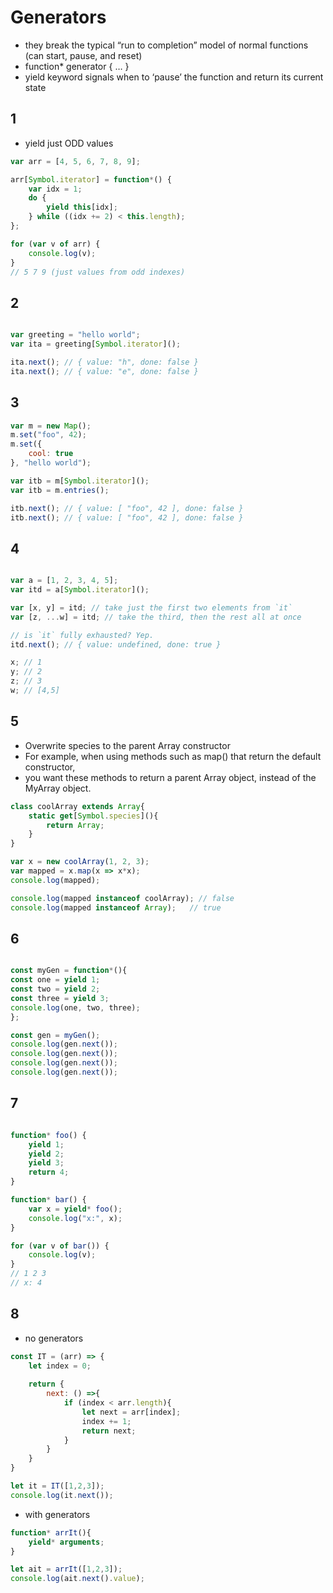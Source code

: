 # Generators

* they break the typical “run to completion” model of normal functions (can start, pause, and reset)
* function* generator { … }
* yield keyword signals when to ‘pause’ the function and return its current state

## 1
* yield just ODD values
```javascript
var arr = [4, 5, 6, 7, 8, 9];

arr[Symbol.iterator] = function*() {
    var idx = 1;
    do {
        yield this[idx];
    } while ((idx += 2) < this.length);
};

for (var v of arr) {
    console.log(v);
}
// 5 7 9 (just values from odd indexes)

```
## 2
```javascript

var greeting = "hello world";
var ita = greeting[Symbol.iterator]();

ita.next(); // { value: "h", done: false }
ita.next(); // { value: "e", done: false }
```

## 3
```javascript
var m = new Map();
m.set("foo", 42);
m.set({
    cool: true
}, "hello world");

var itb = m[Symbol.iterator]();
var itb = m.entries();

itb.next(); // { value: [ "foo", 42 ], done: false }
itb.next(); // { value: [ "foo", 42 ], done: false }
```    

## 4
```javascript

var a = [1, 2, 3, 4, 5];
var itd = a[Symbol.iterator]();

var [x, y] = itd; // take just the first two elements from `it`
var [z, ...w] = itd; // take the third, then the rest all at once

// is `it` fully exhausted? Yep.
itd.next(); // { value: undefined, done: true }

x; // 1
y; // 2
z; // 3
w; // [4,5]
```
## 5

* Overwrite species to the parent Array constructor
* For example, when using methods such as map() that return the default constructor,
* you want these methods to return a parent Array object, instead of the MyArray object.

```javascript
class coolArray extends Array{
    static get[Symbol.species](){
        return Array;
    }
}

var x = new coolArray(1, 2, 3);
var mapped = x.map(x => x*x);
console.log(mapped);

console.log(mapped instanceof coolArray); // false
console.log(mapped instanceof Array);   // true
```





## 6

```javascript

const myGen = function*(){
const one = yield 1;
const two = yield 2;
const three = yield 3;
console.log(one, two, three);
};

const gen = myGen();
console.log(gen.next());
console.log(gen.next());
console.log(gen.next());
console.log(gen.next());
```

## 7
```javascript

function* foo() {
    yield 1;
    yield 2;
    yield 3;
    return 4;
}

function* bar() {
    var x = yield* foo();
    console.log("x:", x);
}

for (var v of bar()) {
    console.log(v);
}
// 1 2 3
// x: 4
```

## 8 
* no generators
```javascript
const IT = (arr) => {
    let index = 0;
    
    return {
        next: () =>{
            if (index < arr.length){
                let next = arr[index];
                index += 1;
                return next;
            }
        }
    }
}

let it = IT([1,2,3]);
console.log(it.next());
```
* with generators
```javascript
function* arrIt(){
    yield* arguments;
}

let ait = arrIt([1,2,3]);
console.log(ait.next().value);
```
